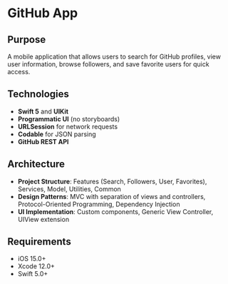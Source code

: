 # GitHub App

## Purpose

A mobile application that allows users to search for GitHub profiles, view user information, browse followers, and save favorite users for quick access.

## Technologies

- **Swift 5** and **UIKit**
- **Programmatic UI** (no storyboards)
- **URLSession** for network requests
- **Codable** for JSON parsing
- **GitHub REST API**

## Architecture

- **Project Structure**: Features (Search, Followers, User, Favorites), Services, Model, Utilities, Common
- **Design Patterns**: MVC with separation of views and controllers, Protocol-Oriented Programming, Dependency Injection
- **UI Implementation**: Custom components, Generic View Controller, UIView extension

## Requirements

- iOS 15.0+
- Xcode 12.0+
- Swift 5.0+
